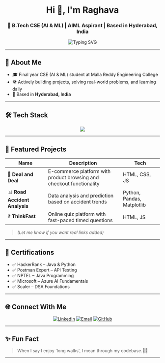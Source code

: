 <h1 align="center">Hi 👋, I'm Raghava</h1>
<h3 align="center">🚀 B.Tech CSE (AI & ML) | AIML Aspirant | Based in Hyderabad, India</h3>

<p align="center">
  <img src="https://readme-typing-svg.herokuapp.com?font=Fira+Code&weight=500&size=22&duration=3000&pause=1000&color=00BFFF&center=true&vCenter=true&width=435&lines=AI+%26+ML+Enthusiast;Data+Science+Learner;Open+Source+Contributor;Lifelong+Learner" alt="Typing SVG" />
</p>

---

## 🧠 About Me
- 🎓 Final year CSE (AI & ML) student at Malla Reddy Engineering College  
- 🛠️ Actively building projects, solving real-world problems, and learning daily  
- 📍 Based in **Hyderabad, India**

---

## 🛠️ Tech Stack

<p align="center">
  <img src="https://skillicons.dev/icons?i=python,java,c,html,css,js,mysql,git,postman,azure&theme=light" />
</p>

---

## 📌 Featured Projects

| Name                  | Description                                                             | Tech |
|-----------------------|-------------------------------------------------------------------------|------|
| 🛒 **Deal and Deal**   | E-commerce platform with product browsing and checkout functionality   | HTML, CSS, JS |
| 📊 **Road Accident Analysis** | Data analysis and prediction based on accident trends           | Python, Pandas, Matplotlib |
| ❓ **ThinkFast**        | Online quiz platform with fast-paced timed questions                  | HTML, JS |

> *(Let me know if you want real links added)*

---

## 📜 Certifications

- ✅ HackerRank – Java & Python  
- ✅ Postman Expert – API Testing  
- ✅ NPTEL – Java Programming  
- ✅ Microsoft – Azure AI Fundamentals  
- ✅ Scaler – DSA Foundations

---

## 🌐 Connect With Me

<p align="center">
  <a href="https://linkedin.com/in/raghavendra27" target="_blank"><img src="https://img.shields.io/badge/-LinkedIn-blue?style=for-the-badge&logo=linkedin" alt="LinkedIn"/></a>
  <a href="mailto:youremail@example.com" target="_blank"><img src="https://img.shields.io/badge/-Email-D14836?style=for-the-badge&logo=gmail&logoColor=white" alt="Email"/></a>
  <a href="https://github.com/BonagiriRaghav" target="_blank"><img src="https://img.shields.io/badge/-GitHub-181717?style=for-the-badge&logo=github" alt="GitHub"/></a>
</p>

---

## ✨ Fun Fact  
> When I say I enjoy 'long walks', I mean through my codebase.🧩🧠

---



<!-- Feel free to add your own custom sections or achievements here -->

